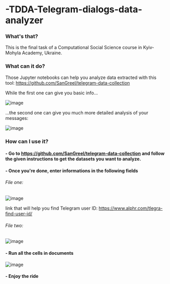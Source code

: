 # -TDDA-Telegram-dialogs-data-analyzer

### What's that?
This is the final task of a Computational Social Science course in Kyiv-Mohyla Academy, Ukraine.

### What can it do?
Those Jupyter notebooks can help you analyze data extracted with this tool: 
https://github.com/SanGreel/telegram-data-collection

While the first one can give you basic info...

![image](https://user-images.githubusercontent.com/114915802/206699625-97db1ffa-c78d-4f00-9bbe-008ee2d08ce2.png)

...the second one can give you much more detailed analysis of your messages:

![image](https://user-images.githubusercontent.com/114915802/206699939-99f901dc-4953-45c5-bec7-b0c73f72ead3.png)

### How can I use it? 
#### - Go to https://github.com/SanGreel/telegram-data-collection and follow the given instructions to get the datasets you want to analyze. 
#### - Once you're done, enter informations in the following fields
###### File one:
![image](https://user-images.githubusercontent.com/114915802/206705108-038995a6-0bab-47af-a044-aab5b21dcc60.png)

link that will help you find Telegram user ID: https://www.alphr.com/tlegra-find-user-id/

###### File two:
![image](https://user-images.githubusercontent.com/114915802/206705207-a3de0db3-2dd2-4277-a0e5-1920c92fa115.png)
#### - Run all the cells in documents 
![image](https://user-images.githubusercontent.com/114915802/206707778-67000052-a050-45ef-8eab-d6a50b53255f.png)
#### - Enjoy the ride
    
